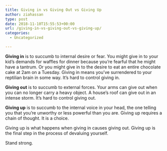 ```yaml
---
title: Giving in vs Giving Out vs Giving Up
author: ziahassan
type: post
date: 2018-11-10T15:55:53+00:00
url: /giving-in-vs-giving-out-vs-giving-up/
categories:
  - Uncategorized

---
```

**Giving in** is to succumb to internal desire or fear. You might give in to your kid’s demands for waffles for dinner because you&#8217;re fearful that he might have a tantrum. Or you might give in to the desire to eat an entire chocolate cake at 2am on a Tuesday. Giving in means you&#8217;ve surrendered to your reptilian brain in some way. It&#8217;s hard to control giving in. 

**Giving out** is to succumb to external forces. Your arms can give out when you can no longer carry a heavy object. A house’s roof can give out in an intense storm. It&#8217;s hard to control giving out. 

**Giving up** is to succumb to the internal voice in your head, the one telling you that you&#8217;re unworthy or less powerful than you are. Giving up requires a chain of thought. It is a choice. 

Giving up is what happens when giving in causes giving out. Giving up is the final step in the process of devaluing yourself. 

Stand strong.